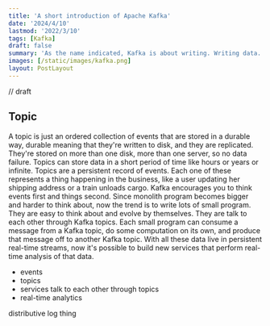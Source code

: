 ```yaml
---
title: 'A short introduction of Apache Kafka'
date: '2024/4/10'
lastmod: '2022/3/10'
tags: [Kafka]
draft: false
summary: 'As the name indicated, Kafka is about writing. Writing data. Consume and produce data. '
images: [/static/images/kafka.png]
layout: PostLayout
---
```

// draft
## Topic
A topic is just an ordered collection of events that are stored in a durable way, durable meaning that they're written to disk, and they are replicated.
They're stored on more than one disk, more than one server, so no data failure. Topics can store data in a short period of time like hours or years or infinite.
Topics are a persistent record of events. Each one of these represents a thing happening in the business, like a user updating her shipping address or a train unloads cargo.
Kafka encourages you to think events first and things second.
Since monolith program becomes bigger and harder to think about, now the trend is to write lots of small program. They are easy to think about and evolve by themselves. 
They are talk to each other through Kafka topics. Each small program can consume a message from a Kafka topic, do some computation on its own, and produce that message off to another Kafka topic. 
With all these data live in persistent real-time streams, now it's possible to build new services that perform real-time analysis of that data.

- events
- topics
- services talk to each other through topics
- real-time analytics

distributive log thing



